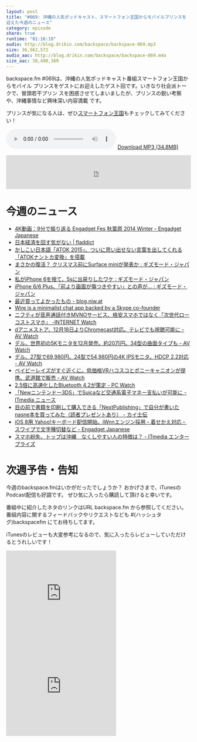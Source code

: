 ```yaml
---
layout: post
title: "#069: 沖縄の人気ポッドキャスト、スマートフォン王国からモバイルプリンスを
迎えた今週のニュース"
category: episode
share: true
runtime: "01:16:10"
audio: http://blog.drikin.com/backspace/backspace-069.mp3
size: 36,562,572
audio_aac: http://blog.drikin.com/backspace/backspace-069.m4a
size_aac: 38,490,369
---
```


backspace.fm #069は、沖縄の人気ポッドキャスト番組スマートフォン王国からモバイル
プリンスをゲストにお迎えしたゲスト回です。いきなり社会派トークで、冒頭若干プリン
スを困惑させてしまいましたが、プリンスの鋭い考察や、沖縄事情など興味深い内容満載
です。

プリンスが気になる人は、ぜひ[スマートフォン王国](https://itunes.apple.com/jp/podcast/sumatofon-wang-guo!!/id593005178?mt=2)もチェックしてみてください！

<audio src="http://blog.drikin.com/backspace/backspace-069.mp3" controls preload></audio>
[Download MP3 (34.8MB)](http://blog.drikin.com/backspace/backspace-069.mp3)

<iframe src="http://backspace.fm/subscribes.html" width="100%" height="92" scrolling="no" frameborder="0"></iframe>

# 今週のニュース
* [4K動画：9分で振り返る Engadget Fes 秋葉原 2014 Winter - Engadget Japanese](http://japanese.engadget.com/2014/11/24/4k-9-engadget-fes-2014-winter/)
* [日本経済を回す気がない | fladdict](http://fladdict.net/blog/2014/11/nihonkeizai.html)
* [かしこい日本語「ATOK 2015」、ついに思い出せない言葉を出してくれる「ATOKナントカ変換」を搭載](http://www.i-mezzo.net/log/2014/12/03110900.html)
* [まさかの復活？ クリスマス前にSurface miniが発表か : ギズモード・ジャパン](http://www.gizmodo.jp/2014/12/_surface_mini.html)
* [私がiPhone 6を捨て、5sに出戻りしたワケ : ギズモード・ジャパン](http://www.gizmodo.jp/2014/12/iphone65s.html)
* [iPhone 6/6 Plus、「前より画面が傷つきやすい」との声が… : ギズモード・ジャパン](http://www.gizmodo.jp/2014/11/iphone_66_plus_4.html)
* [最近買ってよかったもの - blog.niw.at](http://blog.niw.at/post/104223171709)
* [Wire is a minimalist chat app backed by a Skype co-founder](http://www.engadget.com/2014/12/03/wire-chat-app/)
* [ニフティが音声通話付きMVNOサービス、格安スマホではなく「次世代ローコストスマホ」 -INTERNET Watch](http://internet.watch.impress.co.jp/docs/news/20141126_677760.html)
* [dアニメストア、12月18日よりChromecast対応。テレビでも視聴可能に - AV Watch](http://av.watch.impress.co.jp/docs/news/20141125_677410.html)
* [デル、世界初の5Kモニタを12月発売。約20万円。34型の曲面タイプも - AV Watch](http://av.watch.impress.co.jp/docs/news/20141127_677799.html)
* [デル、27型で69,980円、24型で54,980円の4K IPSモニタ。HDCP 2.2対応 - AV Watch](http://av.watch.impress.co.jp/docs/news/20141127_677839.html)
* [ベイビーレイズがすぐ近くに。低価格VRハコスコとポニーキャニオンが提携、武道館で販売 - AV Watch](http://av.watch.impress.co.jp/docs/news/20141205_679034.html)
* [2.5倍に高速化したBluetooth 4.2が策定 - PC Watch](http://pc.watch.impress.co.jp/docs/news/20141204_678794.html)
* [「Newニンテンドー3DS」でSuicaなど交通系電子マネー支払いが可能に - ITmedia ニュース](http://www.itmedia.co.jp/news/articles/1412/04/news155.html)
* [目の前で書籍を印刷して購入できる「NextPublishing」で自分が書いたnasne本を買ってみた（読者プレゼントあり） - カイ士伝](http://bloggingfrom.tv/wp/2014/12/05/13712)
* [iOS 8用 Yahoo!キーボード配信開始。iWnnエンジン採用・着せかえ対応・スワイプで文字種切替など - Engadget Japanese](http://japanese.engadget.com/2014/12/02/ios-8-yahoo-iwnn/)
* [スマホ紛失、トップは沖縄　なくしやすい人の特徴は？ - ITmedia エンタープライズ](http://www.itmedia.co.jp/enterprise/articles/1411/18/news074.html)

# 次週予告・告知

今週のbackspace.fmはいかがだったでしょうか？
おかげさまで、iTunesのPodcast配信も好調です。
ぜひ気に入ったら購読して頂けると幸いです。

番組中に紹介したネタのリンクはURL backspace.fm から参照してください。
番組内容に関するフィードバックやリクエストなども #(ハッシュタグ)backspacefm にてお待ちしてます。

iTunesのレビューも大変参考になるので、気に入ったらレビューしていただけるとうれしいです！

<iframe src="http://rcm-fe.amazon-adsystem.com/e/cm?t=driftking-22&o=9&p=12&l=bn1&mode=videogames-jp&browse=637394&fc1=000000&lt1=_blank&lc1=3366FF&bg1=FFFFFF&f=ifr" marginwidth="0" marginheight="0" width="300" height="252" border="0" frameborder="0" style="border:none;" scrolling="no"></iframe>
<iframe src="http://rcm-fe.amazon-adsystem.com/e/cm?t=driftking-22&o=9&p=12&l=bn1&mode=computers-jp&browse=2127209069&fc1=000000&lt1=_blank&lc1=3366FF&bg1=FFFFFF&f=ifr" marginwidth="0" marginheight="0" width="300" height="252" border="0" frameborder="0" style="border:none;" scrolling="no"></iframe>
